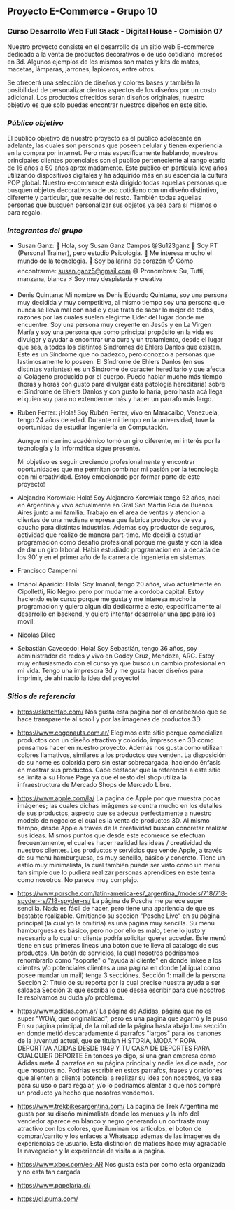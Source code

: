 ## Proyecto E-Commerce - Grupo 10

### Curso Desarrollo Web Full Stack - Digital House - Comisión 07

Nuestro proyecto consiste en el desarrollo de un sitio web E-commerce dedicado a la venta de productos decorativos o de uso cotidiano impresos en 3d. Algunos ejemplos de los mismos son mates y kits de mates, macetas, lámparas, jarrones, lapiceros, entre otros.

Se ofrecerá una selección de diseños y colores bases y también la posibilidad de personalizar ciertos aspectos de los diseños por un costo adicional.
Los productos ofrecidos serán diseños originales, nuestro objetivo es que solo puedas encontrar nuestros diseños en este sitio.

### *Público objetivo*
El publico objetivo de nuestro proyecto es el publico adolecente en adelante, las cuales son personas que poseen celular y tienen experiencia en la compra por internet. Pero más específicamente hablando, nuestros principales clientes potenciales son el publico perteneciente al rango etario de 16 años a 50 años aproximadamente.
Este publico en particula lleva años utilizando dispositivos digitales y ha adquirido más en su escencia la cultura POP global.
Nuestro e-commerce está dirigido todas aquellas personas que busquen objetos decorativos o de uso cotidiano con un diseño distintivo, diferente y particular, que resalte del resto. También todas aquellas personas que busquen personalizar sus objetos ya sea para sí mismos o para regalo.

### *Integrantes del grupo*

- Susan Ganz: 
👋 Hola, soy Susan Ganz Campos @Su123ganz 
👀 Soy PT (Personal Trainer), pero estudio Psicologia. 
🌱 Me interesa mucho el mundo de la tecnologia. 
💞️ Soy bailarina de corazón 
📫 Cómo encontrarme: susan.ganz5@gmail.com 
😄 Pronombres: Su, Tutti, manzana, blanca 
⚡ Soy muy despistada y creativa

- Denis Quintana: Mi nombre es Denis Eduardo Quintana, soy una persona muy decidida y muy competitiva, al mismo tiempo soy una persona que nunca se lleva mal con nadie y que trata de sacar lo mejor de todos, razones por las cuales suelen elegirme Líder del lugar donde me encuentre. Soy una persona muy creyente en Jesús y en La Virgen María y soy una persona que como principal propósito en la vida es divulgar y ayudar a encontrar una cura y un tratamiento, desde el lugar que sea, a todos los distintos Síndromes de Ehlers Danlos que existen. Este es un Síndrome que no padezco, pero conozco a personas que lastimosamente lo poseen. El Síndrome de Ehlers Danlos (en sus distintas variantes) es un Síndrome de caracter hereditario y que afecta al Colágeno producido por el cuerpo. Puedo hablar mucho más tiempo (horas y horas con gusto para divulgar esta patología hereditaria) sobre el Síndrome de Ehlers Danlos y con gusto lo haría, pero hasta acá llega el quien soy para no extenderme más y hacer un párrafo más largo.

- Ruben Ferrer: ¡Hola! Soy Rubén Ferrer, vivo en Maracaibo, Venezuela, tengo 24 años de edad. Durante mi tiempo en la universidad, tuve la oportunidad de estudiar Ingeniería en Computación.

	Aunque mi camino académico tomó un giro diferente, mi interés por la tecnología y la informática sigue presente.

	Mi objetivo es seguir creciendo profesionalmente y encontrar oportunidades que me permitan combinar mi pasión por la tecnología con mi creatividad. Estoy emocionado por formar parte de este proyecto!

- Alejandro Korowiak: Hola! Soy Alejandro Korowiak tengo 52 años, naci en Argentina y vivo actualmente en Gral San Martin Pcia de Buenos Aires junto a mi familia. Trabajo en el area de ventas y atencion a clientes de una mediana empresa que fabrica productos de eva y caucho para distintas industrias. Ademas soy productor de seguros, actividad que realizo de manera part-time. Me decidi a estudiar programacion como desafio profesional porque me gusta y con la idea de dar un giro laboral. Habia estudiado programacion en la decada de los 90' y en el primer año de la carrera de Ingenieria en sistemas.
- Francisco Campenni
  
- Imanol Aparicio: Hola! Soy Imanol, tengo 20 años, vivo actualmente en Cipolletti, Rio Negro. pero por mudarme a cordoba capital. Estoy haciendo este curso porque me gusta y me interesa mucho la programacion y quiero algun dia dedicarme a esto, especificamente al desarrollo en backend, y quiero intentar desarrollar una app para ios movil.
  
- Nicolas Dileo

- Sebastián Cavecedo: Hola! Soy Sebastián, tengo 36 años, soy administrador de redes y vivo en Godoy Cruz, Mendoza, ARG. Estoy muy entusiasmado con el curso ya que busco un cambio profesional en mi vida. Tengo una impresora 3d y me gusta hacer diseños para imprimir, de ahí nació la idea del proyecto!


### *Sitios de referencia*
- https://sketchfab.com/
Nos gusta esta pagina por el encabezado que se hace transparente al scroll y por las imagenes de productos 3D.

- https://www.cogonauts.com.ar/
Elegimos este sitio porque comecializa productos con un diseño atractivo y colorido, impresos en 3D como pensamos hacer en nuestro proyecto. Además nos gusta como utilizan colores llamativos, similares a los productos que venden. La disposición de su home es colorida pero sin estar sobrecargada, haciendo énfasis en mostrar sus productos.
Cabe destacar que la referencia a este sitio se limita a su Home Page ya que el resto del shop utiliza la infraestructura de Mercado Shops de Mercado Libre.

- https://www.apple.com/la/
La pagina de Apple por que muestra pocas imágenes; las cuales dichas imágenes se centra mucho en los detalles de sus productos, aspecto que se adecua perfectamente a nuestro modelo de negocios el cual es la venta de productos 3D. Al mismo tiempo, desde Apple a través de la creatividad buscan concretar realizar sus ideas. Mismos puntos que desde este ecomerce se efectuan frecuentemente, el cual es hacer realidad las ideas / creatividad de nuestros clientes. Los productos y servicios que vende Apple, a través de su menú hamburguesa, es muy sencillo, básico y concreto. Tiene un estilo muy minimalista, la cual también puede ser visto como un menú tan simple que lo pudiera realizar personas aprendices en este tema como nosotros. No parece muy complejo.

- https://www.porsche.com/latin-america-es/_argentina_/models/718/718-spyder-rs/718-spyder-rs/
La página de Posche me parece super sencilla. Nada es fácil de hacer, pero tiene una apariencia de que es bastabte realizable. Omitiendo su seccion "Posche Live" en su página principal (la cual yo la omitiria) es una página muy sencilla. Su menú hamburguesa es básico, pero no por ello es malo, tiene lo justo y necesario a lo cual un cliente podría solicitar querer acceder. Este menú tiene en sus primeras lineas una botón que te lleva al catalogo de sus productos. Un botón de servicios, la cual nosotros podríasmos renombrarlo como "soporte" o "ayuda al cliente" en donde linkee a los clientes y/o potenciales clientes a una pagina en donde (al igual como posee mandar un mail) tenga 3 secciónes. Sección 1: mail de la persona Sección 2: Título de su reporte por la cual precise nuestra ayuda a ser saldada Sección 3: que escriba lo que desea escribir para que nosotros le resolvamos su duda y/o problema.

- https://www.adidas.com.ar/
La página de Adidas, página que no es super "WOW, que originalidad", pero es una pagina que agarró y le puso En su página principal, de la mitad de la página hasta abajo Una sección en donde metió descaradamente 4 parrafos "largos" para los canones de la juventud actual, que se titulan HISTORIA, MODA Y ROPA DEPORTIVA ADIDAS DESDE 1949 Y TU CASA DE DEPORTES PARA CUALQUIER DEPORTE En tonces yo digo, si una gran empresa como Adidas mete 4 parrafos en su página principal y nadie les dice nada, por que nosotros no. Podrias escribir en estos parrafos, frases y oraciones que alienten al cliente potencial a realizar su idea con nosotros, ya sea para su uso o para regalar, y/o lo podríamos alentar a que nos compré un producto ya hecho que nosotros vendemos.

- https://www.trekbikesargentina.com/
La pagina de Trek Argentina me gusta por su diseño minimalista donde los menues y la info del vendedor aparece en blanco y negro generando un contraste muy atractivo con los colores, que iluminan los articulos, el boton de comprar/carrito y los enlaces a Whatsapp ademas de las imagenes de experiencias de usuario. Esta distincion de matices hace muy agradable la navegacion y la experiencia de visita a la pagina.

- https://www.xbox.com/es-AR
 Nos gusta esta por como esta organizada y no esta tan cargada

- https://www.papelaria.cl/
- https://cl.puma.com/

